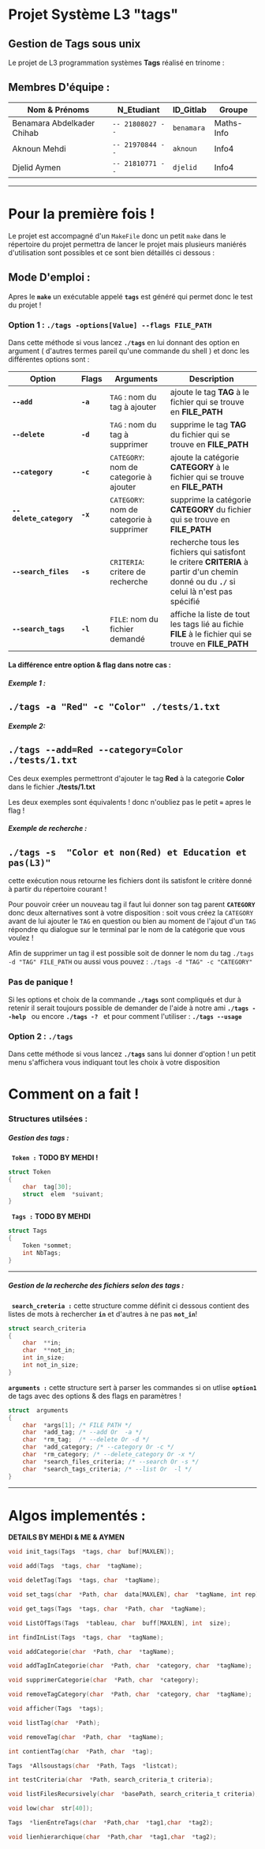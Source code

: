 # Projet Système L3 "tags"

## Gestion de Tags sous unix 
Le projet de L3 programmation systèmes **Tags** réalisé en trinome : 


## Membres D'équipe :

  
  |   Nom & Prénoms |N_Etudiant| ID_Gitlab | Groupe |
|----------------|-------------------------------|-----------------------------|-------|
|Benamara Abdelkader Chihab | `-- 21808027 --` | `benamara` |    Maths-Info     |
|Aknoun Mehdi | `-- 21970844 --` | `aknoun` |      Info4  |
|Djelid Aymen | `-- 21810771 --` | `djelid` |  Info4 |

---
# Pour la première fois ! 
Le projet est accompagné d'un `MakeFile` donc un petit `make` dans le répertoire du projet permettra de lancer le projet  mais plusieurs maniérés d'utilisation sont possibles et ce sont bien détaillés ci dessous : 
 
## Mode D'emploi  :
 Apres le **`make`**  un exécutable appelé  **`tags`**   est généré qui permet donc le test du projet !
### Option 1 : **` ./tags -options[Value] --flags FILE_PATH `**
Dans cette méthode si vous lancez **`./tags`** en lui donnant des option en argument ( d'autres termes pareil qu'une commande du shell ) et donc les différentes options sont :

  |   Option     |Flags|Arguments| Description|
|-------------------|----------------|-----------------------------|-------|
| **`--add`**  | **`-a`** | `TAG` :  nom du tag à ajouter  | ajoute le tag **TAG** à le fichier qui se trouve en **FILE_PATH**|
| **`--delete`**  | **`-d`** | `TAG` :  nom du tag à supprimer    | supprime le tag **TAG** du fichier qui se trouve en **FILE_PATH**|
| **`--category`**  | **`-c`** | `CATEGORY`:  nom de categorie à ajouter    | ajoute la catégorie **CATEGORY** à le fichier qui se trouve en **FILE_PATH**|
| **`--delete_category`**  | **`-x`** | `CATEGORY`:  nom de categorie à supprimer   | supprime la catégorie **CATEGORY** du fichier qui se trouve en **FILE_PATH**|
| **`--search_files`**  | **`-s`** | `CRITERIA`:  critere de recherche    | recherche tous les fichiers qui satisfont le critere   **CRITERIA** à partir d'un chemin donné ou du **`./`** si celui là n'est pas spécifié|
| **`--search_tags`**  | **`-l`** | `FILE`:  nom du fichier demandé    | affiche la liste de tout les tags lié au fichie **FILE** à le fichier qui se trouve en **FILE_PATH**|

#### La différence entre option & flag dans notre cas :
##### Exemple 1 : 
**`./tags -a "Red" -c "Color" ./tests/1.txt`**
---
##### Exemple 2: 
**`./tags --add=Red --category=Color ./tests/1.txt`**
---
Ces deux exemples permettront d'ajouter le tag **Red** à la categorie **Color**  dans le fichier **./tests/1.txt**

Les deux exemples sont équivalents ! donc n'oubliez pas le petit **`=`** apres le flag ! 

##### Exemple de recherche :
**`./tags -s  "Color et non(Red) et Education et pas(L3)"`**
---
cette exécution nous retourne les fichiers dont ils satisfont le critère donné à partir du répertoire courant ! 



Pour pouvoir créer un nouveau tag il faut lui donner son tag parent **`CATEGORY`** donc deux alternatives sont à votre disposition : 
soit vous créez la `CATEGORY` avant de lui ajouter le `TAG` en question ou bien au moment de l'ajout d'un `TAG` répondre qu dialogue sur le terminal par le nom de la catégorie que vous voulez !

Afin de supprimer un tag il est possible soit de donner le nom du tag `./tags -d "TAG" FILE_PATH`
 ou aussi vous pouvez : `./tags -d "TAG" -c "CATEGORY" `

### Pas de panique  !
Si les options et choix de la commande **`./tags`** sont compliqués et dur à retenir il serait toujours possible de demander de l'aide à notre ami **`./tags --help `** 
 ou encore  **`./tags -? `** 
 et pour comment l'utiliser : **`./tags --usage`**

### Option 2 : **`./tags`**
Dans cette méthode si vous lancez **`./tags`** sans lui donner d'option ! 
un petit menu s'affichera vous indiquant tout les choix à votre disposition 

# Comment on a fait !
### Structures utilsées :

##### Gestion des tags :
**` Token :`** **TODO BY MEHDI !**
```c
struct Token
{
	char  tag[30];
	struct  elem  *suivant;
}
```
**` Tags :`** **TODO BY MEHDI**
```c
struct Tags
{
	Token *sommet;
	int NbTags;
}
```
---

##### Gestion de la recherche des fichiers selon des tags : 
**` search_creteria :`** cette structure comme définit ci dessous contient des listes de mots à rechercher **`in`** et d'autres à ne pas  **`not_in`**! 
```c
struct search_criteria
{
	char  **in; 
	char  **not_in;
	int in_size;
	int not_in_size;
}
```
**`arguments :`** cette structure sert à parser les commandes si on utlise **`option1`** de tags avec des options & des flags en paramètres !
```c
struct  arguments
{
	char  *args[1]; /* FILE PATH */
	char  *add_tag; /* --add Or  -a */
	char  *rm_tag;  /* --delete Or -d */
	char  *add_category; /* --category Or -c */
	char  *rm_category; /* --delete_category Or -x */
	char  *search_files_criteria; /* --search Or -s */
	char  *search_tags_criteria; /* --list Or  -l */
}
```
---

# Algos implementés :
**DETAILS BY MEHDI & ME & AYMEN**
```c
void init_tags(Tags  *tags, char  buf[MAXLEN]);
```
```c
void add(Tags  *tags, char  *tagName);
```
```c
void deletTag(Tags  *tags, char  *tagName);
```
```c
void set_tags(char  *Path, char  data[MAXLEN], char  *tagName, int rep);
```
```c
void get_tags(Tags  *tags, char  *Path, char  *tagName);
```
```c
void ListOfTags(Tags  *tableau, char  buff[MAXLEN], int  size);
```
```c
int findInList(Tags  *tags, char  *tagName);
```
```c
void addCategorie(char  *Path, char  *tagName);
```
```c
void addTagInCategorie(char  *Path, char  *category, char  *tagName);
```
```c
void supprimerCategorie(char  *Path, char  *category);
```
```c
void removeTagCategory(char  *Path, char  *category, char  *tagName);
```
```c
void afficher(Tags  *tags);
```
```c
void listTag(char  *Path);
```
```c
void removeTag(char  *Path, char  *tagName);
```
```c
int contientTag(char  *Path, char  *tag);
```
```c
Tags  *Allsoustags(char  *Path, Tags  *listcat);
```
```c
int testCriteria(char  *Path, search_criteria_t criteria);
```
```c
void listFilesRecursively(char  *basePath, search_criteria_t criteria);
```
```c
void low(char  str[40]);
```
```c
Tags  *lienEntreTags(char  *Path,char  *tag1,char  *tag2);
```
```c
void lienhierarchique(char  *Path,char  *tag1,char  *tag2);
```

